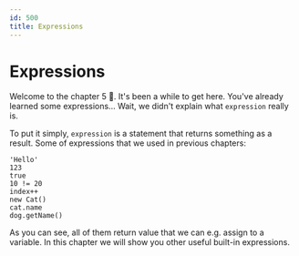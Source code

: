 ```yaml
---
id: 500
title: Expressions
---
```


# Expressions
Welcome to the chapter 5 🤠.
It's been a while to get here.
You've already learned some expressions...
Wait, we didn't explain what `expression` really is.

To put it simply, `expression` is a statement that returns something as a result.
Some of expressions that we used in previous chapters:

```panda
'Hello'
123
true
10 != 20
index++
new Cat()
cat.name
dog.getName()
```

As you can see, all of them return value that we can e.g. assign to a variable.
In this chapter we will show you other useful built-in expressions.